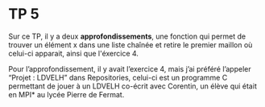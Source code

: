 # TP 5
Sur ce TP, il y a deux **approfondissements**, une fonction qui permet de trouver un élément x dans une liste chaînée et retire le premier maillon où celui-ci apparait, ainsi que l'éxercice 4.

Pour l’approfondissement, il y avait l’exercice 4, mais j’ai préféré l’appeler “Projet : LDVELH” dans Repositories, celui-ci est un programme C permettant de jouer à un LDVELH co-écrit avec Corentin, un élève qui était en MPI* au lycée Pierre de Fermat.
